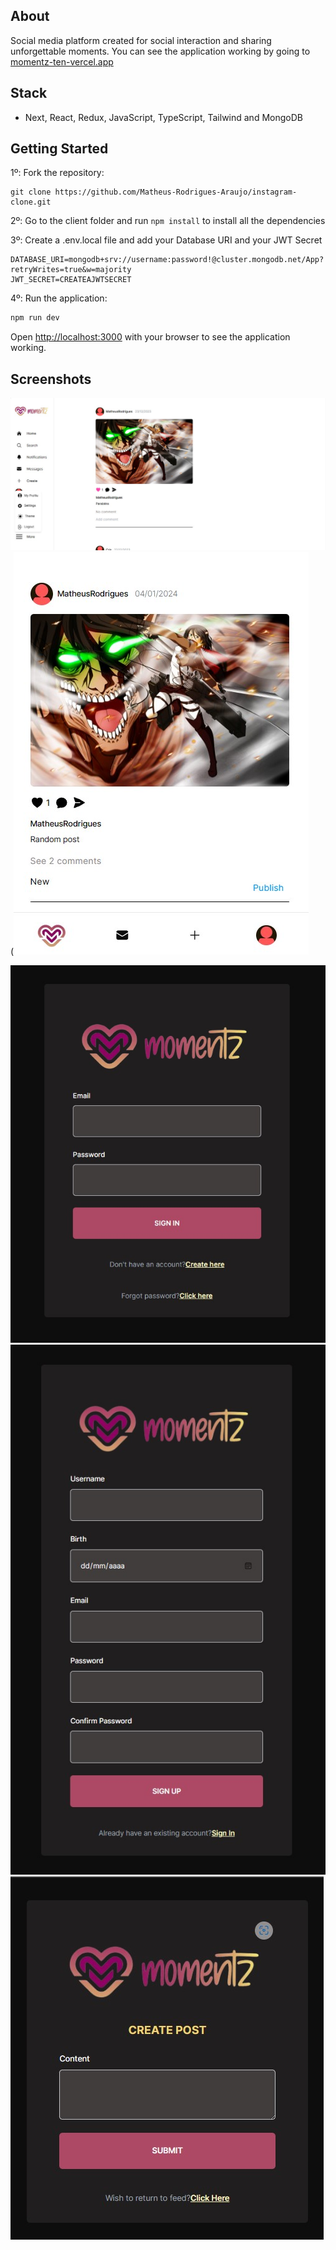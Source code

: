 ## About

Social media platform created for social interaction and sharing unforgettable moments. You can see the application working by going to [momentz-ten-vercel.app](https://momentz-ten.vercel.app)

## Stack

- Next, React, Redux, JavaScript, TypeScript, Tailwind and MongoDB 

## Getting Started

1º: Fork the repository: 
```
git clone https://github.com/Matheus-Rodrigues-Araujo/instagram-clone.git
```
2º: Go to the client folder and run ```npm install``` to install all the dependencies

3º: Create a .env.local file and add your Database URI and your JWT Secret
```
DATABASE_URI=mongodb+srv://username:password!@cluster.mongodb.net/App?retryWrites=true&w=majority
JWT_SECRET=CREATEAJWTSECRET
```

4º: Run the application:

```bash
npm run dev
```

Open [http://localhost:3000](http://localhost:3000) with your browser to see the application working. 


## Screenshots

![Alt text](<Captura de tela 2024-01-16 233728-1.jpg>)
(![Feed](<Captura de tela 2024-01-16 234049.jpg>)
<!-- ![Alt text](<Captura de tela 2024-01-16 233728.jpg>) -->
![Alt text](<Captura de tela 2024-01-16 233347.jpg>)
![Alt text](<Captura de tela 2024-01-16 233530.jpg>)
![Alt text](<Captura de tela 2024-01-16 234641.jpg>)
